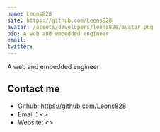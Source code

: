 ```yaml
---
name: Leons828
site: https://github.com/Leons828
avatar: /assets/developers/leons828/avatar.png
bio: A web and embedded engineer
email: 
twitter: 
---
```


A web and embedded engineer

## Contact me

- Github: <https://github.com/Leons828>
- Email：<>
- Website: <>
  